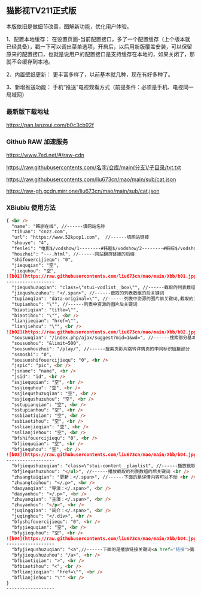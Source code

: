 ## 猫影视TV211正式版

本版依旧是做细节改善，图解新功能，优化用户体验。

1、配置本地缓存：
在设置页面-当前配置接口，多了一个配置缓存（上个版本就已经具备），戳一下可以调出菜单选项，开启后，以后用新版覆盖安装，可以保留原来的配置接口，也就是说用户的配置接口是支持缓存在本地的，如果关闭了，那就不会缓存到本地。

2、内置壁纸更新：
更丰富多样了，以前基本就几种，现在有好多种了。

3、新增推送功能：
手机“推送”电视观看方式（前提条件：必须是手机、电视同一局域网）

### 最新版下载地址

https://pan.lanzoui.com/b0c3cb92f

### Github RAW 加速服务
https://www.7ed.net/#/raw-cdn

https://raw.githubusercontents.com/名字/仓库/main(分支)/子目录/txt.txt

https://raw.githubusercontents.com/liu673cn/mao/main/sub/cat.json

https://raw-gh.gcdn.mirr.one/liu673cn/mao/main/sub/cat.json

### XBiubiu 使用方法
```markdown
{ <br />
  "name": "韩剧在线", //------填网站名称 
  "tihuan": "cnzz.com",  
  "url": "https://www.52kpop1.com",  //------填网站链接 
  "shouye": "4", 
  "fenlei": "电影$/vodshow/1--------#韩剧$/vodshow/2--------#韩综$/vodshow/3--------#最新推荐$/vodshow/4--------", //------网站列表的分类 
  "houzhui": "---.html", //------网站翻页链接的后缀 
  "shifouercijiequ": "0", 
  "jiequqian": "空", 
  "jiequhou": "空", 
![b01](https://raw.githubusercontents.com/liu673cn/mao/main/Xbb/b01.jpg) <br />
------------------
  "jiequshuzuqian": "class=\"stui-vodlist__box\"", //------截取的列表数组的前关键词,截取的关键词有 " 的用 \ 进行转义
  "jiequshuzuhou": "</.span>", //------截取的列表数组的后关键词
  "tupianqian": "data-original=\"", //------列表中资源的图片前关键词,截取的关键词有 " 的用 \ 进行转义 
  "tupianhou": "\"", //------列表中资源的图片后关键词
  "biaotiqian": "title=\"",
  "biaotihou": "\"", <br />
  "lianjieqian": "href=\"",
  "lianjiehou": "\"", <br />
![b02](https://raw.githubusercontents.com/liu673cn/mao/main/Xbb/b02.jpg)
  "sousuoqian": "/index.php/ajax/suggest?mid=1&wd=", //------搜索部分基本不用动，现在网站基本都是苹果CMS，所有搜索是固定的。
  "sousuohou": "&limit=500",
  "sousuohouzhui": "/play/", //------搜索页影片跳转详情页的中间标识链接部分
  "ssmoshi": "0",
  "sousuoshifouercijiequ": "0", <br />
  "jspic": "pic", <br />
  "jsname": "name", <br />
  "jsid": "id", <br />
  "ssjiequqian": "空", <br />
  "ssjiequhou": "空", <br />
  "ssjiequshuzuqian": "空", <br />
  "ssjiequshuzuhou": "空", <br />
  "sstupianqian": "空", <br />
  "sstupianhou": "空", <br />
  "ssbiaotiqian": "空", <br />
  "ssbiaotihou": "空", <br />
  "sslianjieqian": "空", <br />
  "sslianjiehou": "空", <br />
  "bfshifouercijiequ": "0", <br />
  "bfjiequqian": "空", <br />
  "bfjiequhou": "空", <br />
![b03](https://raw.githubusercontents.com/liu673cn/mao/main/Xbb/b04.jpg) <br />
------------------
  "bfjiequshuzuqian": "class=\"stui-content__playlist", //------播放截取的列表数组的前关键词 <br />
  "bfjiequshuzuhou": "</ul>", //------播放截取的列表数组的后关键词 <br />
  "zhuangtaiqian": "更新：</.span>", //------下面的是详情内容可以不动 <br />
  "zhuangtaihou": "</.p>", <br />
  "daoyanqian": "导演：</.span>", <br />
  "daoyanhou": "</.p>", <br />
  "zhuyanqian": "主演：</.span>", <br />
  "zhuyanhou": "</p>", <br />
  "juqingqian": "简介：</.span>", <br />
  "juqinghou": "</.div>", <br />
  "bfyshifouercijiequ": "0", <br />
  "bfyjiequqian": "空", <br />
  "bfyjiequhou": "空", <br />
![b04](https://raw.githubusercontents.com/liu673cn/mao/main/Xbb/b04.jpg) <br /> <br />
------------------ 
  "bfyjiequshuzuqian": "<a",//------下面的是播放链接关键词<a href="链接">第一集</a> <br />
  "bfyjiequshuzuhou": "/a>", <br />
  "bfbiaotiqian": ">", <br />
  "bfbiaotihou": "<", <br />
  "bflianjieqian": "href=\"", <br />
  "bflianjiehou": "\"" <br />
} 
------------------
